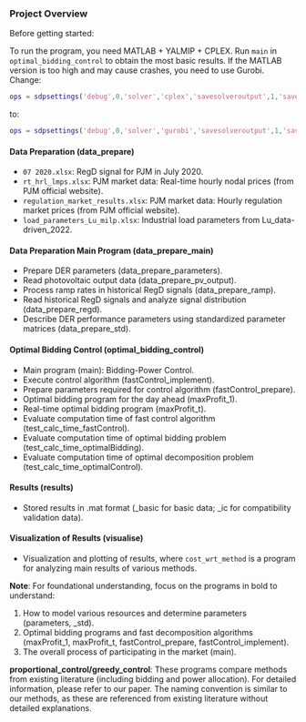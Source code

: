 ### Project Overview


Before getting started:

To run the program, you need MATLAB + YALMIP + CPLEX.
Run `main` in `optimal_bidding_control` to obtain the most basic results.
If the MATLAB version is too high and may cause crashes, you need to use Gurobi. Change:
```matlab
ops = sdpsettings('debug',0,'solver','cplex','savesolveroutput',1,'savesolverinput',1);
```
to:
```matlab
ops = sdpsettings('debug',0,'solver','gurobi','savesolveroutput',1,'savesolverinput',1);
```

#### Data Preparation (data_prepare)
- `07 2020.xlsx`: RegD signal for PJM in July 2020.
- `rt_hrl_lmps.xlsx`: PJM market data: Real-time hourly nodal prices (from PJM official website).
- `regulation_market_results.xlsx`: PJM market data: Hourly regulation market prices (from PJM official website).
- `load_parameters_Lu_milp.xlsx`: Industrial load parameters from Lu_data-driven_2022.

#### Data Preparation Main Program (data_prepare_main)
- Prepare DER parameters (data_prepare_parameters).
- Read photovoltaic output data (data_prepare_pv_output).
- Process ramp rates in historical RegD signals (data_prepare_ramp).
- Read historical RegD signals and analyze signal distribution (data_prepare_regd).
- Describe DER performance parameters using standardized parameter matrices (data_prepare_std).

#### Optimal Bidding Control (optimal_bidding_control)
- Main program (main): Bidding-Power Control.
- Execute control algorithm (fastControl_implement).
- Prepare parameters required for control algorithm (fastControl_prepare).
- Optimal bidding program for the day ahead (maxProfit_1).
- Real-time optimal bidding program (maxProfit_t).
- Evaluate computation time of fast control algorithm (test_calc_time_fastControl).
- Evaluate computation time of optimal bidding problem (test_calc_time_optimalBidding).
- Evaluate computation time of optimal decomposition problem (test_calc_time_optimalControl).

#### Results (results)
- Stored results in .mat format (_basic for basic data; _ic for compatibility validation data).

#### Visualization of Results (visualise)
- Visualization and plotting of results, where `cost_wrt_method` is a program for analyzing main results of various methods.

**Note**: For foundational understanding, focus on the programs in bold to understand:
1. How to model various resources and determine parameters (parameters, _std).
2. Optimal bidding programs and fast decomposition algorithms (maxProfit_1, maxProfit_t, fastControl_prepare, fastControl_implement).
3. The overall process of participating in the market (main).

**proportional_control/greedy_control**: These programs compare methods from existing literature 
(including bidding and power allocation). For detailed information, please refer to our paper. 
The naming convention is similar to our methods, as these are referenced from existing literature without detailed explanations.
